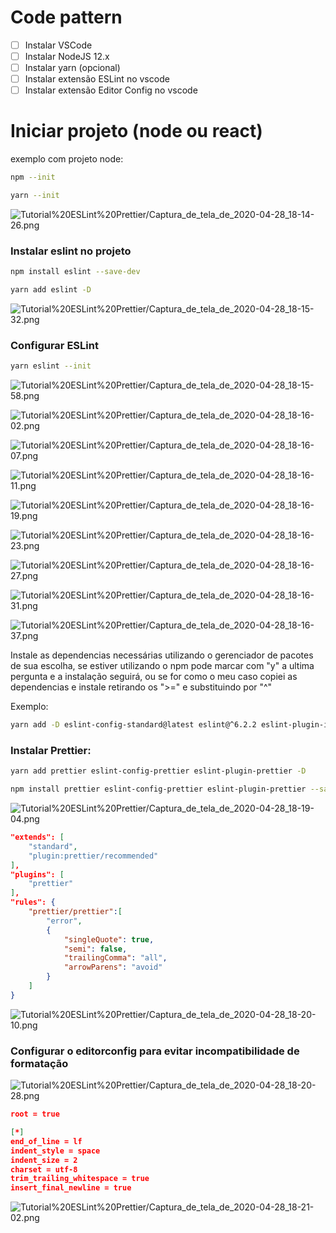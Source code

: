 # Code pattern

- [ ]  Instalar VSCode
- [ ]  Instalar NodeJS 12.x
- [ ]  Instalar yarn (opcional)
- [ ]  Instalar extensão ESLint no vscode
- [ ]  Instalar extensão Editor Config no vscode

# Iniciar projeto (node ou react)

exemplo com projeto node:

```bash
npm --init
```

```bash
yarn --init
```

![Tutorial%20ESLint%20Prettier/Captura_de_tela_de_2020-04-28_18-14-26.png](Tutorial%20ESLint%20Prettier/Captura_de_tela_de_2020-04-28_18-14-26.png)

### Instalar eslint no projeto

```bash
npm install eslint --save-dev
```

```bash
yarn add eslint -D
```

![Tutorial%20ESLint%20Prettier/Captura_de_tela_de_2020-04-28_18-15-32.png](Tutorial%20ESLint%20Prettier/Captura_de_tela_de_2020-04-28_18-15-32.png)

### Configurar ESLint

```bash
yarn eslint --init
```

![Tutorial%20ESLint%20Prettier/Captura_de_tela_de_2020-04-28_18-15-58.png](Tutorial%20ESLint%20Prettier/Captura_de_tela_de_2020-04-28_18-15-58.png)

![Tutorial%20ESLint%20Prettier/Captura_de_tela_de_2020-04-28_18-16-02.png](Tutorial%20ESLint%20Prettier/Captura_de_tela_de_2020-04-28_18-16-02.png)

![Tutorial%20ESLint%20Prettier/Captura_de_tela_de_2020-04-28_18-16-07.png](Tutorial%20ESLint%20Prettier/Captura_de_tela_de_2020-04-28_18-16-07.png)

![Tutorial%20ESLint%20Prettier/Captura_de_tela_de_2020-04-28_18-16-11.png](Tutorial%20ESLint%20Prettier/Captura_de_tela_de_2020-04-28_18-16-11.png)

![Tutorial%20ESLint%20Prettier/Captura_de_tela_de_2020-04-28_18-16-19.png](Tutorial%20ESLint%20Prettier/Captura_de_tela_de_2020-04-28_18-16-19.png)

![Tutorial%20ESLint%20Prettier/Captura_de_tela_de_2020-04-28_18-16-23.png](Tutorial%20ESLint%20Prettier/Captura_de_tela_de_2020-04-28_18-16-23.png)

![Tutorial%20ESLint%20Prettier/Captura_de_tela_de_2020-04-28_18-16-27.png](Tutorial%20ESLint%20Prettier/Captura_de_tela_de_2020-04-28_18-16-27.png)

![Tutorial%20ESLint%20Prettier/Captura_de_tela_de_2020-04-28_18-16-31.png](Tutorial%20ESLint%20Prettier/Captura_de_tela_de_2020-04-28_18-16-31.png)

![Tutorial%20ESLint%20Prettier/Captura_de_tela_de_2020-04-28_18-16-37.png](Tutorial%20ESLint%20Prettier/Captura_de_tela_de_2020-04-28_18-16-37.png)

Instale as dependencias necessárias utilizando o gerenciador de pacotes de sua escolha, se estiver utilizando o npm pode marcar com "y" a ultima pergunta e a instalação seguirá, ou se for como o meu caso copiei as dependencias e instale retirando os ">=" e substituindo por "^"

Exemplo:

```bash
yarn add -D eslint-config-standard@latest eslint@^6.2.2 eslint-plugin-import@^2.18.0 eslint-plugin-node@^9.1.0 eslint-plugin-promise@^4.2.1 eslint-plugin-standard@^4.0.0
```

### Instalar Prettier:

```bash
yarn add prettier eslint-config-prettier eslint-plugin-prettier -D
```

```bash
npm install prettier eslint-config-prettier eslint-plugin-prettier --save-dev
```

![Tutorial%20ESLint%20Prettier/Captura_de_tela_de_2020-04-28_18-19-04.png](Tutorial%20ESLint%20Prettier/Captura_de_tela_de_2020-04-28_18-19-04.png)

```json
"extends": [
    "standard",
    "plugin:prettier/recommended"
],
"plugins": [
    "prettier"
],
"rules": {
    "prettier/prettier":[
        "error",
        {
            "singleQuote": true,
            "semi": false,
            "trailingComma": "all",
            "arrowParens": "avoid"
        }  
    ]
}
```

![Tutorial%20ESLint%20Prettier/Captura_de_tela_de_2020-04-28_18-20-10.png](Tutorial%20ESLint%20Prettier/Captura_de_tela_de_2020-04-28_18-20-10.png)

### Configurar o editorconfig para evitar incompatibilidade de formatação

![Tutorial%20ESLint%20Prettier/Captura_de_tela_de_2020-04-28_18-20-28.png](Tutorial%20ESLint%20Prettier/Captura_de_tela_de_2020-04-28_18-20-28.png)

```json
root = true

[*]
end_of_line = lf
indent_style = space
indent_size = 2
charset = utf-8
trim_trailing_whitespace = true
insert_final_newline = true
```

![Tutorial%20ESLint%20Prettier/Captura_de_tela_de_2020-04-28_18-21-02.png](Tutorial%20ESLint%20Prettier/Captura_de_tela_de_2020-04-28_18-21-02.png)
